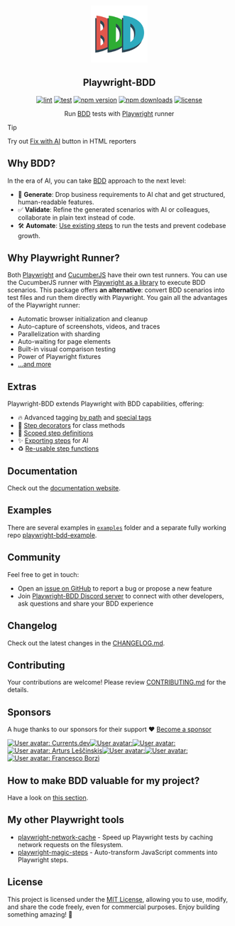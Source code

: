 <div align="center">
  <a href="https://vitalets.github.io/playwright-bdd">
    <img width="128" alt="playwright-bdd" src="./docs/logo.svg">
  </a>
</div>

<h2 align="center">Playwright-BDD</h2>

<div align="center">

[![lint](https://github.com/vitalets/playwright-bdd/actions/workflows/lint.yaml/badge.svg)](https://github.com/vitalets/playwright-bdd/actions/workflows/lint.yaml)
[![test](https://github.com/vitalets/playwright-bdd/actions/workflows/test.yaml/badge.svg)](https://github.com/vitalets/playwright-bdd/actions/workflows/test.yaml)
[![npm version](https://img.shields.io/npm/v/playwright-bdd)](https://www.npmjs.com/package/playwright-bdd)
[![npm downloads](https://img.shields.io/npm/dw/playwright-bdd)](https://www.npmjs.com/package/playwright-bdd)
[![license](https://img.shields.io/npm/l/playwright-bdd)](https://github.com/vitalets/playwright-bdd/blob/main/LICENSE)

</div>

<div align="center">

Run [BDD](https://cucumber.io/docs/bdd/) tests with [Playwright](https://playwright.dev/) runner

</div>

> [!TIP]
> Try out [Fix with AI](https://vitalets.github.io/playwright-bdd/#/guides/fix-with-ai) button in HTML reporters

## Why BDD?
In the era of AI, you can take [BDD](https://cucumber.io/docs/bdd/) approach to the next level:

- 🤖 **Generate**: Drop business requirements to AI chat and get structured, human-readable features.
- ✅ **Validate**: Refine the generated scenarios with AI or colleagues, collaborate in plain text instead of code.
- 🛠 **Automate**: [Use existing steps](https://vitalets.github.io/playwright-bdd/#/writing-features/chatgpt) to run the tests and prevent codebase growth.

## Why Playwright Runner?

Both [Playwright](https://playwright.dev/) and [CucumberJS](https://github.com/cucumber/cucumber-js) have their own test runners. You can use the CucumberJS runner with [Playwright as a library](https://playwright.dev/docs/library) to execute BDD scenarios. This package offers **an alternative**: convert BDD scenarios into test files and run them directly with Playwright. You gain all the advantages of the Playwright runner:

- Automatic browser initialization and cleanup
- Auto-capture of screenshots, videos, and traces
- Parallelization with sharding
- Auto-waiting for page elements
- Built-in visual comparison testing
- Power of Playwright fixtures
- [...and more](https://playwright.dev/docs/library#key-differences)

## Extras
Playwright-BDD extends Playwright with BDD capabilities, offering:

- 🔥 Advanced tagging [by path](https://vitalets.github.io/playwright-bdd/#/writing-features/tags-from-path) and [special tags](https://vitalets.github.io/playwright-bdd/#/writing-features/special-tags)
- 🎩 [Step decorators](https://vitalets.github.io/playwright-bdd/#/writing-steps/decorators) for class methods  
- 🎯 [Scoped step definitions](https://vitalets.github.io/playwright-bdd/#/writing-steps/scoped)  
- ✨ [Exporting steps](https://vitalets.github.io/playwright-bdd/#/writing-features/chatgpt) for AI  
- ♻️ [Re-usable step functions](https://vitalets.github.io/playwright-bdd/#/writing-steps/reusing-step-fn)  

## Documentation
Check out the [documentation website](https://vitalets.github.io/playwright-bdd/#/).

## Examples
There are several examples in [`examples`](/examples) folder and a separate fully working repo [playwright-bdd-example](https://github.com/vitalets/playwright-bdd-example).

## Community
Feel free to get in touch:

* Open an [issue on GitHub](https://github.com/vitalets/playwright-bdd/issues) to report a bug or propose a new feature
* Join [Playwright-BDD Discord server](https://discord.gg/5rwa7TAGUr) to connect with other developers, ask questions and share your BDD experience

## Changelog
Check out the latest changes in the [CHANGELOG.md](https://github.com/vitalets/playwright-bdd/blob/main/CHANGELOG.md).

## Contributing
Your contributions are welcome! Please review [CONTRIBUTING.md](https://github.com/vitalets/playwright-bdd/blob/main/.github/CONTRIBUTING.md) for the details.

## Sponsors
A huge thanks to our sponsors for their support ❤️ [Become a sponsor](https://github.com/sponsors/vitalets)

<!-- sponsors --><a href="https://github.com/currents-dev"><img src="https:&#x2F;&#x2F;github.com&#x2F;currents-dev.png" width="60px" alt="User avatar: Currents.dev" /></a><a href="https://github.com/jzaratei"><img src="https:&#x2F;&#x2F;github.com&#x2F;jzaratei.png" width="60px" alt="User avatar: " /></a><a href="https://github.com/NikkTod"><img src="https:&#x2F;&#x2F;github.com&#x2F;NikkTod.png" width="60px" alt="User avatar: " /></a><a href="https://github.com/alescinskis"><img src="https:&#x2F;&#x2F;github.com&#x2F;alescinskis.png" width="60px" alt="User avatar: Arturs Leščinskis" /></a><a href="https://github.com/kahuna227"><img src="https:&#x2F;&#x2F;github.com&#x2F;kahuna227.png" width="60px" alt="User avatar: " /></a><a href="https://github.com/alexhvastovich"><img src="https:&#x2F;&#x2F;github.com&#x2F;alexhvastovich.png" width="60px" alt="User avatar: " /></a><a href="https://github.com/FrancescoBorzi"><img src="https:&#x2F;&#x2F;github.com&#x2F;FrancescoBorzi.png" width="60px" alt="User avatar: Francesco Borzì" /></a><!-- sponsors -->

## How to make BDD valuable for my project?

Have a look on [this section](https://vitalets.github.io/playwright-bdd/#/faq?id=how-to-make-bdd-valuable-for-my-project).

## My other Playwright tools
* [playwright-network-cache](https://github.com/vitalets/playwright-network-cache) - Speed up Playwright tests by caching network requests on the filesystem.
* [playwright-magic-steps](https://github.com/vitalets/playwright-magic-steps) - Auto-transform JavaScript comments into Playwright steps.

## License
This project is licensed under the [MIT License](https://github.com/vitalets/playwright-bdd/blob/main/LICENSE), allowing you to use, modify, and share the code freely, even for commercial purposes. Enjoy building something amazing! 🎉